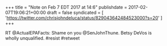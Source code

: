 +++
title = "Note on Feb 7 EDT 2017 at 14:6"
publishdate = 2017-02-07T19:06:21+00:00
draft = false
syndicated = [ 'https://twitter.com/chrisjohndeluca/status/829043642484523000?s=20' ]
+++

RT @ActualEPAFacts: Shame on you @SenJohnThune. Betsy DeVos is wholly unqualified. #resist #retweet
